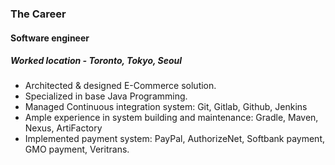 
### The Career

#### Software engineer 

##### Worked location - Toronto, Tokyo, Seoul

- Architected & designed E-Commerce solution.
- Specialized in base Java Programming.
- Managed Continuous integration system: Git, Gitlab, Github, Jenkins
- Ample experience in system building and maintenance: Gradle, Maven, Nexus, ArtiFactory
- Implemented payment system: PayPal, AuthorizeNet, Softbank payment, GMO payment, Veritrans. 
